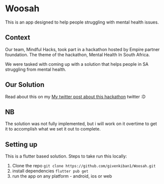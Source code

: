 # Woosah

This is an app designed to help people struggling with mental health issues. 

## Context

Our team, Mindful Hacks, took part in a hackathon hosted by Empire partner foundation. The theme of the hackathon, Mental Health In South Africa.

We were tasked with coming up with a solution that helps people in SA struggling from mental health.

## Our Solution
Read about this on my [My twitter post about this hackathon](https://twitter.com/Given_kibanza/status/1444641058957189123) twitter :D

## NB
The solution was not fully implemented, but i will work on it overtime to get it to accomplish what we set it out to complete.

## Setting up

This is a flutter based solution. Steps to take run this locally:

1. Clone the repo `git clone https://github.com/givenkiban1/Woosah.git`
2. install dependencies `flutter pub get`
3. run the app on any platform - android, ios or web
##


